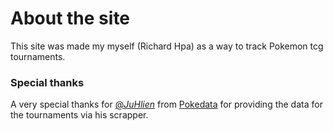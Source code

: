 # About the site

This site was made my myself (Richard Hpa) as a way to track Pokemon tcg tournaments.

### Special thanks

A very special thanks for [@_JuHlien_](https://twitter.com/_JuHlien_) from [Pokedata](https://pokedata.ovh/) for providing the data for the tournaments via his scrapper.

```

```
